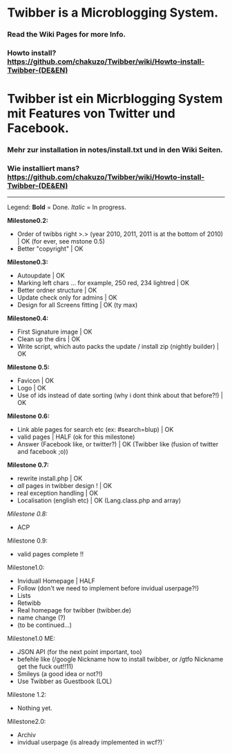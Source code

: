 #  Twibber is a Microblogging System.

### Read the Wiki Pages for more Info.
### Howto install? <https://github.com/chakuzo/Twibber/wiki/Howto-install-Twibber-(DE&EN)>

#  Twibber ist ein Micrblogging System mit Features von Twitter und Facebook.

### Mehr zur installation in notes/install.txt und in den Wiki Seiten.
### Wie installiert mans? <https://github.com/chakuzo/Twibber/wiki/Howto-install-Twibber-(DE&EN)>

***

Legend:
**Bold** = Done.
_Italic_ = In progress.

**Milestone0.2:**
- Order of twibbs right >.> (year 2010, 2011, 2011 is at the bottom of 2010) | OK (for ever, see mstone 0.5)
- Better "copyright" | OK

**Milestone0.3:**
- Autoupdate | OK
- Marking left chars ... for example, 250 red, 234 lightred | OK
- Better ordner structure | OK
- Update check only for admins | OK
- Design for all Screens fitting | OK (ty max)

**Milestone0.4:**
- First Signature image | OK
- Clean up the dirs | OK
- Write script, which auto packs the update / install zip (nightly builder) | OK

**Milestone 0.5:**
- Favicon | OK
- Logo | OK
- Use of ids instead of date sorting (why i dont think about that before?!) | OK

**Milestone 0.6:**
- Link able pages for search etc (ex: #search=blup) | OK
- valid pages | HALF (ok for this milestone)
- Answer (Facebook like, or twitter?) | OK (Twibber like (fusion of twitter and facebook ;o))

**Milestone 0.7:**
- rewrite install.php | OK
- _all_ pages in twibber design ! | OK
- real exception handling | OK
- Localisation (english etc) | OK (Lang.class.php and array)

_Milestone 0.8:_
- ACP

Milestone 0.9:
- valid pages complete !!

Milestone1.0:
- Inviduall Homepage | HALF
- Follow (don't we need to implement before invidual userpage?!)
- Lists
- Retwibb
- Real homepage for twibber (twibber.de)
- name change (?)
- (to be continued...)

Milestone1.0 ME:
- JSON API (for the next point important, too)
- befehle like (/google Nickname how to install twibber, or /gtfo Nickname get the fuck out!!11)
- Smileys (a good idea or not?!)
- Use Twibber as Guestbook (LOL)

Milestone 1.2:
- Nothing yet.

Milestone2.0:
- Archiv
- invidual userpage (is already implemented in wcf?)`